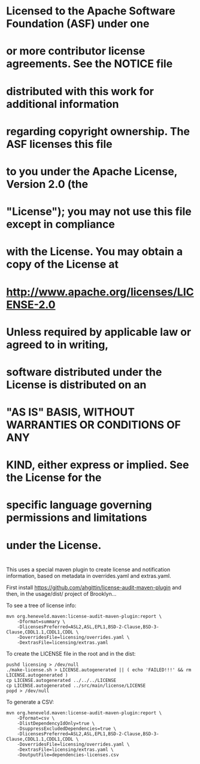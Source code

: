 #
# Licensed to the Apache Software Foundation (ASF) under one
# or more contributor license agreements.  See the NOTICE file
# distributed with this work for additional information
# regarding copyright ownership.  The ASF licenses this file
# to you under the Apache License, Version 2.0 (the
# "License"); you may not use this file except in compliance
# with the License.  You may obtain a copy of the License at
#
#  http://www.apache.org/licenses/LICENSE-2.0
#
# Unless required by applicable law or agreed to in writing,
# software distributed under the License is distributed on an
# "AS IS" BASIS, WITHOUT WARRANTIES OR CONDITIONS OF ANY
# KIND, either express or implied.  See the License for the
# specific language governing permissions and limitations
# under the License.
#

This uses a special maven plugin to create license and notification information,
based on metadata in overrides.yaml and extras.yaml.

First install  https://github.com/ahgittin/license-audit-maven-plugin 
and then, in the usage/dist/ project of Brooklyn...


To see a tree of license info:

    mvn org.heneveld.maven:license-audit-maven-plugin:report \
        -Dformat=summary \
        -DlicensesPreferred=ASL2,ASL,EPL1,BSD-2-Clause,BSD-3-Clause,CDDL1.1,CDDL1,CDDL \
        -DoverridesFile=licensing/overrides.yaml \
        -DextrasFile=licensing/extras.yaml


To create the LICENSE file in the root and in the dist:

    pushd licensing > /dev/null
    ./make-license.sh > LICENSE.autogenerated || ( echo 'FAILED!!!' && rm LICENSE.autogenerated )
    cp LICENSE.autogenerated ../../../LICENSE
    cp LICENSE.autogenerated ../src/main/license/LICENSE
    popd > /dev/null


To generate a CSV:

    mvn org.heneveld.maven:license-audit-maven-plugin:report \
        -Dformat=csv \
        -DlistDependencyIdOnly=true \
        -DsuppressExcludedDependencies=true \
        -DlicensesPreferred=ASL2,ASL,EPL1,BSD-2-Clause,BSD-3-Clause,CDDL1.1,CDDL1,CDDL \
        -DoverridesFile=licensing/overrides.yaml \
        -DextrasFile=licensing/extras.yaml \
        -DoutputFile=dependencies-licenses.csv



